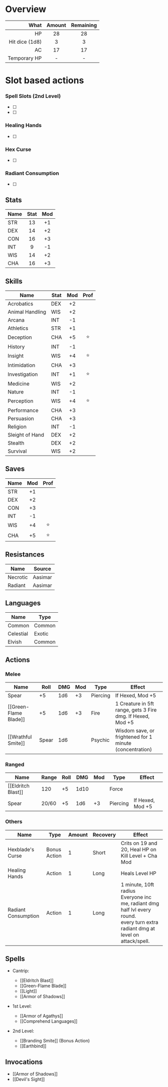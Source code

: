 # Overview
|           What | Amount | Remaining |
| --------------:|:------:|:---------:|
|             HP |   28   |    28     |
| Hit dice (1d8) |   3    |     3     | 
|             AC |   17   |    17     |
|   Temporary HP |   -    |     -     |

# Slot based actions
### Spell Slots (2nd Level)
- [ ] 
- [ ] 
### Healing Hands
- [ ] 
### Hex Curse
- [ ] 
### Radiant Consumption
- [ ] 

## Stats
| Name | Stat | Mod |
|------|:----:|:---:|
| STR  |  13  | +1  |
| DEX  |  14  | +2  |
| CON  |  16  | +3  |
| INT  |  9   | -1  |
| WIS  |  14  | +2  |
| CHA  |  16  | +3  |

## Skills
| Name            | Stat | Mod | Prof |
|-----------------|------|:---:|:----:|
| Acrobatics      | DEX  | +2  |      |
| Animal Handling | WIS  | +2  |      |
| Arcana          | INT  | -1  |      |
| Athletics       | STR  | +1  |      |
| Deception       | CHA  | +5  |  ⭐️  |
| History         | INT  | -1  |      |
| Insight         | WIS  | +4  |  ⭐️  |
| Intimidation    | CHA  | +3  |      |
| Investigation   | INT  | +1  |  ⭐️  |
| Medicine        | WIS  | +2  |      |
| Nature          | INT  | -1  |      |
| Perception      | WIS  | +4  |  ⭐️  |
| Performance     | CHA  | +3  |      |
| Persuasion      | CHA  | +3  |      |
| Religion        | INT  | -1  |      |
| Sleight of Hand | DEX  | +2  |      |
| Stealth         | DEX  | +2  |      |
| Survival        | WIS  | +2  |      |

## Saves
| Name | Mod | Prof |
|------|:---:|:----:|
| STR  | +1  |      |
| DEX  | +2  |      |
| CON  | +3  |      |
| INT  | -1  |      |
| WIS  | +4  |  ⭐️  |
| CHA  | +5  |  ⭐️  |

## Resistances
| Name     | Source  |
|----------|---------|
| Necrotic | Aasimar |
| Radiant  | Aasimar |

## Languages
| Name      | Type   |
| --------- | ------ |
| Common    | Common |
| Celestial | Exotic |
| Elvish    | Common |

## Actions
### Melee
| Name                  | Roll  | DMG | Mod | Type     | Effect                                                     |
|-----------------------|-------|-----|-----|----------|------------------------------------------------------------|
| Spear                 | +5    | 1d6 | +3  | Piercing | If Hexed, Mod +5                                           |
| [[Green-Flame Blade]] | +5    | 1d6 | +3  | Fire     | 1 Creature in 5ft range, gets 3 Fire dmg. If Hexed, Mod +5 |
| [[Wrathful Smite]]    | Spear | 1d6 |     | Psychic  | Wisdom save, or frightened for 1 minute (concentration)    |
### Ranged
| Name               | Range | Roll | DMG  | Mod | Type     | Effect           |
|--------------------|-------|------|------|-----|----------|------------------|
| [[Eldritch Blast]] | 120   | +5   | 1d10 |     | Force    |                  |
| Spear              | 20/60 | +5   | 1d6  | +3  | Piercing | If Hexed, Mod +5 |
### Others
 | Name                | Type         | Amount | Recovery | Effect                                              |
 | ------------------- | ------------ | ------ | -------- | --------------------------------------------------- |
 | Hexblade's Curse    | Bonus Action | 1      | Short    | Crits on 19 and 20, Heal HP on Kill Level + Cha Mod |
 | Healing Hands       | Action       | 1      | Long     | Heals Level HP                                      |
| Radiant Consumption | Action       | 1      | Long     |1 minute, 10ft radius <br> Everyone inc me, radiant dmg half lvl every round. <br> every turn extra radiant dmg at level on attack/spell.|

## Spells
- Cantrip:
	- [[Eldritch Blast]]
	- [[Green-Flame Blade]]
	- [[Light]]
	- [[Armor of Shadows]]

- 1st Level:
	- [[Armor of Agathys]]
	- [[Comprehend Languages]]

- 2nd Level:
	- [[Branding Smite]] (Bonus Action)
	- [[Earthbind]]

## Invocations
- [[Armor of Shadows]]
- [[Devil's Sight]]
